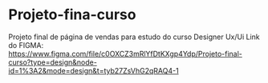 # Projeto-fina-curso
Projeto final de página de vendas para estudo do curso Designer Ux/Ui 
Link do FIGMA: https://www.figma.com/file/c0OXCZ3mRlYfDtKXgp4Ydp/Projeto-final-curso?type=design&node-id=1%3A2&mode=design&t=tyb27ZsVhG2qRAQ4-1
